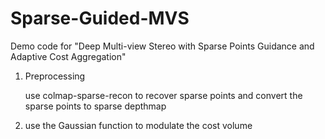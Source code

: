 # Sparse-Guided-MVS

Demo code for "Deep Multi-view Stereo with Sparse Points Guidance and Adaptive Cost Aggregation"



1. Preprocessing

   use colmap-sparse-recon to recover sparse points and convert the sparse points to sparse depthmap

2. use the Gaussian function to modulate the cost volume